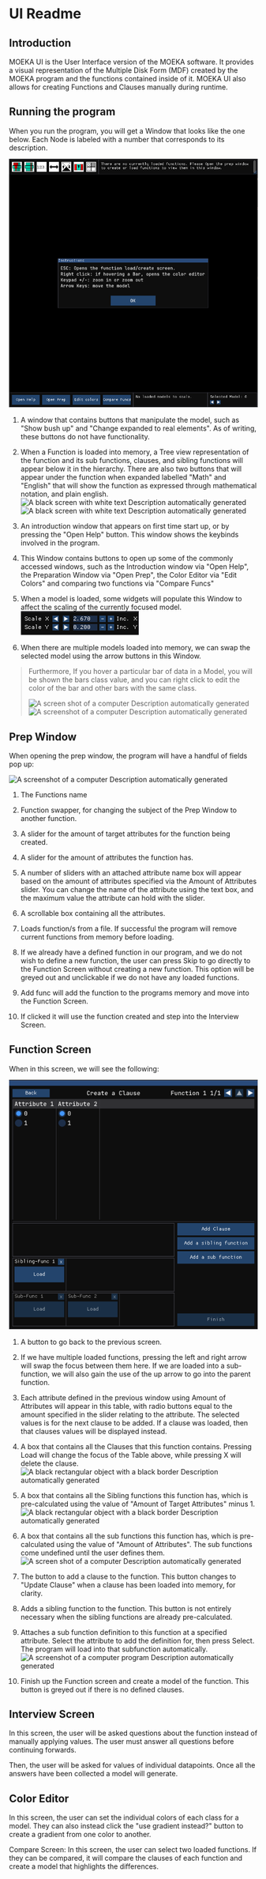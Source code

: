 # UI Readme

## Introduction

MOEKA UI is the User Interface version of the MOEKA software. It
provides a visual representation of the Multiple Disk Form (MDF) created
by the MOEKA program and the functions contained inside of it. MOEKA UI
also allows for creating Functions and Clauses manually during runtime.

## Running the program

When you run the program, you will get a Window that looks like the one
below. Each Node is labeled with a number that corresponds to its
description.

![](./help/image11.png)

1)  A window that contains buttons that manipulate the model, such as
    "Show bush up" and "Change expanded to real elements". As of
    writing, these buttons do not have functionality.

2)  When a Function is loaded into memory, a Tree view representation of
    the function and its sub functions, clauses, and sibling functions
    will appear below it in the hierarchy. There are also two buttons
    that will appear under the function when expanded labelled "Math"
    and "English" that will show the function as expressed through
    mathematical notation, and plain english.\
    ![A black screen with white text Description automatically
    generated](./help/image13.png)\
    ![A black screen with white text Description automatically
    generated](./help/image14.png)

3)  An introduction window that appears on first time start up, or by
    pressing the "Open Help" button. This window shows the keybinds
    involved in the program.

4)  This Window contains buttons to open up some of the commonly
    accessed windows, such as the Introduction window via "Open Help",
    the Preparation Window via "Open Prep", the Color Editor via "Edit
    Colors" and comparing two functions via "Compare Funcs"

5)  When a model is loaded, some widgets will populate this Window to
    affect the scaling of the currently focused model.\
    ![](./help/image15.png)

6)  When there are multiple models loaded into memory, we can swap the
    selected model using the arrow buttons in this Window.

> Furthermore, If you hover a particular bar of data in a Model, you
> will be shown the bars class value, and you can right click to edit
> the color of the bar and other bars with the same class.
>
> ![A screen shot of a computer Description automatically
> generated](./help/image16.png)![A screenshot of a computer Description
> automatically
> generated](./help/image17.png)

## Prep Window

When opening the prep window, the program will have a handful of fields
pop up:

![A screenshot of a computer Description automatically
generated](./help/image33.png)

1)  The Functions name

2)  Function swapper, for changing the subject of the Prep Window to
    another function.

3)  A slider for the amount of target attributes for the function being
    created.

4)  A slider for the amount of attributes the function has.

5)  A number of sliders with an attached attribute name box will appear
    based on the amount of attributes specified via the Amount of
    Attributes slider. You can change the name of the attribute using
    the text box, and the maximum value the attribute can hold with the
    slider.

6)  A scrollable box containing all the attributes.

7)  Loads function/s from a file. If successful the program will remove
    current functions from memory before loading.

8)  If we already have a defined function in our program, and we do not
    wish to define a new function, the user can press Skip to go
    directly to the Function Screen without creating a new function.
    This option will be greyed out and unclickable if we do not have any
    loaded functions.

9)  Add func will add the function to the programs memory and move into
    the Function Screen.

10) If clicked it will use the function created and step into the
    Interview Screen.

## Function Screen

When in this screen, we will see the following:

![](./help/image51.png)

1)  A button to go back to the previous screen.

2)  If we have multiple loaded functions, pressing the left and right
    arrow will swap the focus between them here. If we are loaded into a
    sub-function, we will also gain the use of the up arrow to go into
    the parent function.

3)  Each attribute defined in the previous window using Amount of
    Attributes will appear in this table, with radio buttons equal to
    the amount specified in the slider relating to the attribute. The
    selected values is for the next clause to be added. If a clause was
    loaded, then that clauses values will be displayed instead.

4)  A box that contains all the Clauses that this function contains.
    Pressing Load will change the focus of the Table above, while
    pressing X will delete the clause.\
    ![A black rectangular object with a black border Description
    automatically
    generated](./help/image52.png)

5)  A box that contains all the Sibling functions this function has,
    which is pre-calculated using the value of "Amount of Target
    Attributes" minus 1.\
    ![A black rectangular object with a black border Description
    automatically
    generated](./help/image53.png)

6)  A box that contains all the sub functions this function has, which
    is pre-calculated using the value of "Amount of Attributes". The sub
    functions come undefined until the user defines them.\
    ![A screen shot of a computer Description automatically
    generated](./help/image54.png)

7)  The button to add a clause to the function. This button changes to
    "Update Clause" when a clause has been loaded into memory, for
    clarity.

8)  Adds a sibling function to the function. This button is not entirely
    necessary when the sibling functions are already pre-calculated.

9)  Attaches a sub function definition to this function at a specified
    attribute. Select the attribute to add the definition for, then
    press Select. The program will load into that subfunction
    automatically.\
    ![A screenshot of a computer program Description automatically
    generated](./help/image55.png)

10) Finish up the Function screen and create a model of the function.
    This button is greyed out if there is no defined clauses.

## Interview Screen

In this screen, the user will be asked questions about the function
instead of manually applying values. The user must answer all questions
before continuing forwards.

Then, the user will be asked for values of individual datapoints. Once
all the answers have been collected a model will generate.

## Color Editor

In this screen, the user can set the individual colors of each class for
a model. They can also instead click the "use gradient instead?" button
to create a gradient from one color to another.

Compare Screen:
In this screen, the user can select two loaded functions. If they can be
compared, it will compare the clauses of each function and create a
model that highlights the differences.
